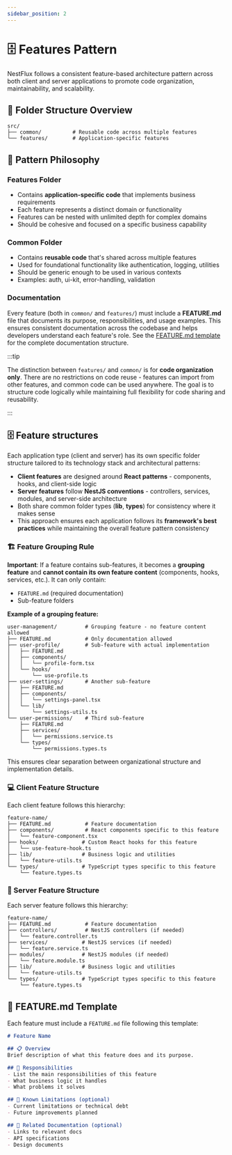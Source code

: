 ```yaml
---
sidebar_position: 2
---
```


# 🗄️ Features Pattern

NestFlux follows a consistent feature-based architecture pattern across both client and server applications to promote code organization, maintainability, and scalability.

## 📁 Folder Structure Overview

```
src/
├── common/          # Reusable code across multiple features
└── features/        # Application-specific features
```

## 🔄 Pattern Philosophy

### Features Folder
- Contains **application-specific code** that implements business requirements
- Each feature represents a distinct domain or functionality
- Features can be nested with unlimited depth for complex domains
- Should be cohesive and focused on a specific business capability

### Common Folder
- Contains **reusable code** that's shared across multiple features
- Used for foundational functionality like authentication, logging, utilities
- Should be generic enough to be used in various contexts
- Examples: auth, ui-kit, error-handling, validation

### Documentation
Every feature (both in `common/` and `features/`) must include a **FEATURE.md** file that documents its purpose, responsibilities, and usage examples. This ensures consistent documentation across the codebase and helps developers understand each feature's role. See the [FEATURE.md template](#-featuremd-template) for the complete documentation structure.

:::tip

The distinction between `features/` and `common/` is for **code organization only**. There are no restrictions on code reuse - features can import from other features, and common code can be used anywhere. The goal is to structure code logically while maintaining full flexibility for code sharing and reusability.

:::

## 🗄️ Feature structures

Each application type (client and server) has its own specific folder structure tailored to its technology stack and architectural patterns:

- **Client features** are designed around **React patterns** - components, hooks, and client-side logic
- **Server features** follow **NestJS conventions** - controllers, services, modules, and server-side architecture
- Both share common folder types (**lib**, **types**) for consistency where it makes sense
- This approach ensures each application follows its **framework's best practices** while maintaining the overall feature pattern consistency

### 🏗️ Feature Grouping Rule

**Important**: If a feature contains sub-features, it becomes a **grouping feature** and **cannot contain its own feature content** (components, hooks, services, etc.). It can only contain:
- `FEATURE.md` (required documentation)
- Sub-feature folders

**Example of a grouping feature:**
```
user-management/         # Grouping feature - no feature content allowed
├── FEATURE.md           # Only documentation allowed
├── user-profile/        # Sub-feature with actual implementation
│   ├── FEATURE.md
│   ├── components/
│   │   └── profile-form.tsx
│   └── hooks/
│       └── use-profile.ts
├── user-settings/       # Another sub-feature
│   ├── FEATURE.md
│   ├── components/
│   │   └── settings-panel.tsx
│   └── lib/
│       └── settings-utils.ts
└── user-permissions/    # Third sub-feature
    ├── FEATURE.md
    ├── services/
    │   └── permissions.service.ts
    └── types/
        └── permissions.types.ts
```

This ensures clear separation between organizational structure and implementation details.

### 💻 Client Feature Structure

Each client feature follows this hierarchy:

```
feature-name/
├── FEATURE.md           # Feature documentation
├── components/          # React components specific to this feature
│   └── feature-component.tsx
├── hooks/              # Custom React hooks for this feature
│   └── use-feature-hook.ts
├── lib/                # Business logic and utilities
│   └── feature-utils.ts
└── types/              # TypeScript types specific to this feature
    └── feature.types.ts
```

### 🚀 Server Feature Structure

Each server feature follows this hierarchy:

```
feature-name/
├── FEATURE.md           # Feature documentation
├── controllers/         # NestJS controllers (if needed)
│   └── feature.controller.ts
├── services/           # NestJS services (if needed)
│   └── feature.service.ts
├── modules/            # NestJS modules (if needed)
│   └── feature.module.ts
├── lib/                # Business logic and utilities
│   └── feature-utils.ts
└── types/              # TypeScript types specific to this feature
    └── feature.types.ts
```

## 📝 FEATURE.md Template

Each feature must include a `FEATURE.md` file following this template:

```markdown
# Feature Name

## 📋 Overview
Brief description of what this feature does and its purpose.

## 🎯 Responsibilities
- List the main responsibilities of this feature
- What business logic it handles
- What problems it solves

## 🚧 Known Limitations (optional)
- Current limitations or technical debt
- Future improvements planned

## 📖 Related Documentation (optional)
- Links to relevant docs
- API specifications
- Design documents

